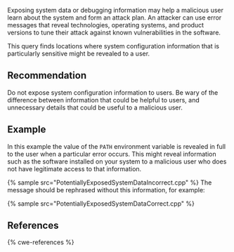 Exposing system data or debugging information may help a malicious user learn about the system and form an attack plan. An attacker can use error messages that reveal technologies, operating systems, and product versions to tune their attack against known vulnerabilities in the software.

This query finds locations where system configuration information that is particularly sensitive might be revealed to a user.


## Recommendation
Do not expose system configuration information to users. Be wary of the difference between information that could be helpful to users, and unnecessary details that could be useful to a malicious user.


## Example
In this example the value of the `PATH` environment variable is revealed in full to the user when a particular error occurs. This might reveal information such as the software installed on your system to a malicious user who does not have legitimate access to that information.

{% sample src="PotentiallyExposedSystemDataIncorrect.cpp" %}
The message should be rephrased without this information, for example:

{% sample src="PotentiallyExposedSystemDataCorrect.cpp" %}

## References
{% cwe-references %}

